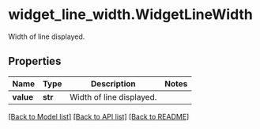 # widget_line_width.WidgetLineWidth

Width of line displayed.
## Properties
Name | Type | Description | Notes
------------ | ------------- | ------------- | -------------
**value** | **str** | Width of line displayed. | 

[[Back to Model list]](../README.md#documentation-for-models) [[Back to API list]](../README.md#documentation-for-api-endpoints) [[Back to README]](../README.md)


